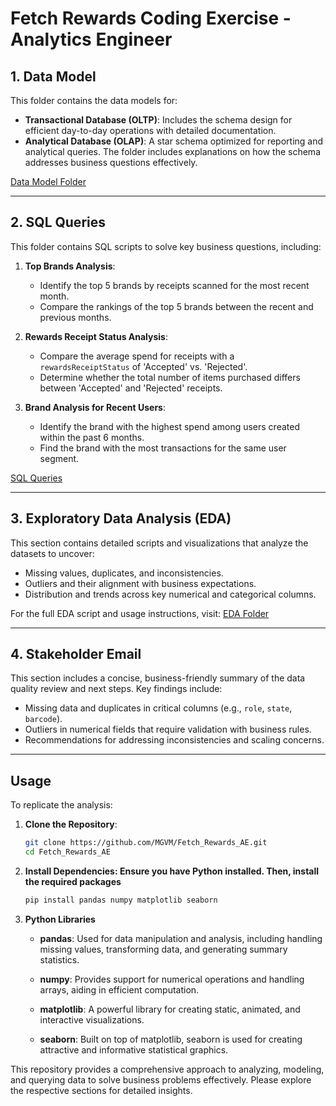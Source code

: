 # Fetch Rewards Coding Exercise - Analytics Engineer

## **1. Data Model**
This folder contains the data models for:
- **Transactional Database (OLTP)**: Includes the schema design for efficient day-to-day operations with detailed documentation.
- **Analytical Database (OLAP)**: A star schema optimized for reporting and analytical queries. The folder includes explanations on how the schema addresses business questions effectively.

[Data Model Folder](Data_Models)

---

## **2. SQL Queries**
This folder contains SQL scripts to solve key business questions, including:

1. **Top Brands Analysis**:
   - Identify the top 5 brands by receipts scanned for the most recent month.
   - Compare the rankings of the top 5 brands between the recent and previous months.

2. **Rewards Receipt Status Analysis**:
   - Compare the average spend for receipts with a `rewardsReceiptStatus` of 'Accepted' vs. 'Rejected'.
   - Determine whether the total number of items purchased differs between 'Accepted' and 'Rejected' receipts.

3. **Brand Analysis for Recent Users**:
   - Identify the brand with the highest spend among users created within the past 6 months.
   - Find the brand with the most transactions for the same user segment.

[SQL Queries](SQL_Queries_for_Business_Questions)

---

## **3. Exploratory Data Analysis (EDA)**
This section contains detailed scripts and visualizations that analyze the datasets to uncover:
- Missing values, duplicates, and inconsistencies.
- Outliers and their alignment with business expectations.
- Distribution and trends across key numerical and categorical columns.

For the full EDA script and usage instructions, visit:
[EDA Folder](EDA)

---

## **4. Stakeholder Email**
This section includes a concise, business-friendly summary of the data quality review and next steps. Key findings include:
- Missing data and duplicates in critical columns (e.g., `role`, `state`, `barcode`).
- Outliers in numerical fields that require validation with business rules.
- Recommendations for addressing inconsistencies and scaling concerns.

---
## Usage

To replicate the analysis:

1. **Clone the Repository**:
   ```bash
   git clone https://github.com/MGVM/Fetch_Rewards_AE.git
   cd Fetch_Rewards_AE
   ```

2. **Install Dependencies: Ensure you have Python installed. Then, install the required packages**
   ```bash
   pip install pandas numpy matplotlib seaborn
   ```

3. **Python Libraries**
   - **pandas**: Used for data manipulation and analysis, including handling missing values, transforming data, and generating summary statistics.
   
   - **numpy**: Provides support for numerical operations and handling arrays, aiding in efficient computation.
   
   - **matplotlib**: A powerful library for creating static, animated, and interactive visualizations.
   
   - **seaborn**: Built on top of matplotlib, seaborn is used for creating attractive and informative statistical graphics.
   

This repository provides a comprehensive approach to analyzing, modeling, and querying data to solve business problems effectively. Please explore the respective sections for detailed insights.
